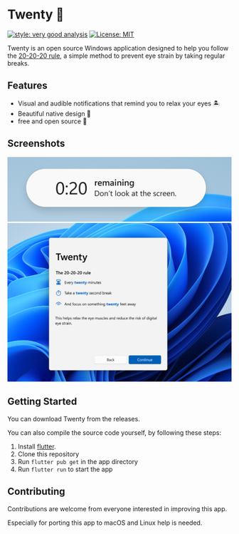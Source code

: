 # Twenty 👀

[![style: very good analysis][very_good_analysis_badge]][very_good_analysis_link]
[![License: MIT][license_badge]][license_link]

Twenty is an open source Windows application designed to help you follow the [20-20-20 rule](https://www.medicalnewstoday.com/articles/321536), a simple method to prevent eye strain by taking regular breaks. 

## Features

- Visual and audible notifications that remind you to relax your eyes 🏝️
- Beautiful native design 🎨
- free and open source 🎉

## Screenshots
![Screenshot of twenty](./doc/screenshots/toast.png)
![Screenshot of onboarding](./doc/screenshots/onboarding.png)

## Getting Started

You can download Twenty from the releases.

You can also compile the source code yourself, by following these steps:

1. Install [flutter](https://flutter.dev/).
2. Clone this repository
3. Run `flutter pub get` in the app directory
4. Run `flutter run` to start the app

## Contributing

Contributions are welcome from everyone interested in improving this app.

Especially for porting this app to macOS and Linux help is needed. 

[license_badge]: https://img.shields.io/badge/license-MIT-blue.svg
[license_link]: https://opensource.org/licenses/MIT
[very_good_analysis_badge]: https://img.shields.io/badge/style-very_good_analysis-B22C89.svg
[very_good_analysis_link]: https://pub.dev/packages/very_good_analysis
